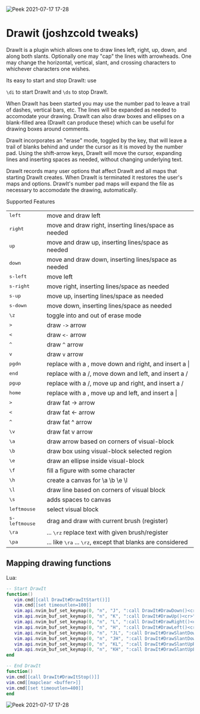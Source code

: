 ![Peek 2021-07-17 17-28](https://user-images.githubusercontent.com/36175703/126051497-648f0752-adf1-4f0d-a849-8c546783d102.gif)
# Drawit (joshzcold tweaks)

DrawIt is a plugin which allows one to draw lines left, right, up, down, and along both slants. Optionally one may "cap" the lines with arrowheads. One may change the horizontal, vertical, slant, and crossing characters to whichever characters one wishes.

Its easy to start and stop DrawIt: use

`\di` to start DrawIt and
`\ds` to stop DrawIt.

When DrawIt has been started you may use the number pad to leave a trail of dashes, vertical bars, etc. The lines will be expanded as needed to accomodate your drawing. DrawIt can also draw boxes and ellipses on a blank-filled area (DrawIt can produce these) which can be useful for drawing boxes around comments.

DrawIt incorporates an "erase" mode, toggled by the <space> key, that will leave a trail of blanks behind and under the cursor as it is moved by the number pad. Using the shift-arrow keys, DrawIt will move the cursor, expanding lines and inserting spaces as needed, without changing underlying text.

DrawIt records many user options that affect DrawIt and all maps that starting DrawIt creates. When DrawIt is terminated it restores the user's maps and options. DrawIt's number pad maps will expand the file as necessary to accomodate the drawing, automatically.

Supported Features

|                        |                                                                               |
| ---------------------- | ----------------------------------------------------------------------------- |
| <kbd>left</kbd>        | move and draw left                                                            |
| <kbd>right</kbd>       | move and draw right, inserting lines/space as needed                          |
| <kbd>up</kbd>          | move and draw up, inserting lines/space as needed                             |
| <kbd>down</kbd>        | move and draw down, inserting lines/space as needed                           |
| <kbd>s-left</kbd>      | move left                                                                     |
| <kbd>s-right</kbd>     | move right, inserting lines/space as needed                                   |
| <kbd>s-up</kbd>        | move up, inserting lines/space as needed                                      |
| <kbd>s-down</kbd>      | move down, inserting lines/space as needed                                    |
| <kbd>\z</kbd>          | toggle into and out of erase mode                                             |
| <kbd>></kbd>           | draw `->` arrow                                                               |
| <kbd><</kbd>           | draw `<-` arrow                                                               |
| <kbd>^</kbd>           | draw `^` arrow                                                                |
| <kbd>v</kbd>           | draw `v` arrow                                                                |
| <kbd>pgdn</kbd>        | replace with a \, move down and right, and insert a \|                        |
| <kbd>end</kbd>         | replace with a /, move down and left, and insert a /                          |
| <kbd>pgup</kbd>        | replace with a /, move up and right, and insert a /                           |
| <kbd>home</kbd>        | replace with a \, move up and left, and insert a \|                           |
| <kbd>\></kbd>          | draw fat -> arrow                                                             |
| <kbd>\<</kbd>          | draw fat <- arrow                                                             |
| <kbd>\^</kbd>          | draw fat ^ arrow                                                              |
| <kbd>\v</kbd>          | draw fat v arrow                                                              |
| <kbd>\a</kbd>          | draw arrow based on corners of visual-block                                   |
| <kbd>\b</kbd>          | draw box using visual-block selected region                                   |
| <kbd>\e</kbd>          | draw an ellipse inside visual-block                                           |
| <kbd>\f</kbd>          | fill a figure with some character                                             |
| <kbd>\h</kbd>          | create a canvas for \a \b \e \l                                               |
| <kbd>\l</kbd>          | draw line based on corners of visual block                                    |
| <kbd>\s</kbd>          | adds spaces to canvas                                                         |
| <kbd>leftmouse</kbd>   | select visual block                                                           |
| <kbd>s-leftmouse</kbd> | drag and draw with current brush (register)                                   |
| <kbd>\ra</kbd>         | ... <kbd>\rz</kbd> replace text with given brush/register                     |
| <kbd>\pa</kbd>         | ... like <kbd>\ra</kbd> ... <kbd>\rz</kbd>, except that blanks are considered |

## Mapping drawing functions

Lua:

```lua
-- Start DrawIt
function()
   vim.cmd[[call DrawIt#DrawItStart()]]
   vim.cmd[[set timeoutlen=100]]
   vim.api.nvim_buf_set_keymap(0, "n", "J", ":call DrawIt#DrawDown()<cr>", {noremap = true})
   vim.api.nvim_buf_set_keymap(0, "n", "K", ":call DrawIt#DrawUp()<cr>", {noremap = true})
   vim.api.nvim_buf_set_keymap(0, "n", "L", ":call DrawIt#DrawRight()<cr>", {noremap = true})
   vim.api.nvim_buf_set_keymap(0, "n", "H", ":call DrawIt#DrawLeft()<cr>", {noremap = true})
   vim.api.nvim_buf_set_keymap(0, "n", "JL", ":call DrawIt#DrawSlantDownRight()<cr>", {noremap = true})
   vim.api.nvim_buf_set_keymap(0, "n", "JH", ":call DrawIt#DrawSlantDownLeft()<cr>", {noremap = true})
   vim.api.nvim_buf_set_keymap(0, "n", "KL", ":call DrawIt#DrawSlantUpRight()<cr>", {noremap = true})
   vim.api.nvim_buf_set_keymap(0, "n", "KH", ":call DrawIt#DrawSlantUpLeft()<cr>", {noremap = true})
end

-- End DrawIt
function()
vim.cmd[[call DrawIt#DrawItStop()]]
vim.cmd[[mapclear <buffer>]]
vim.cmd[[set timeoutlen=400]]
end

```
![Peek 2021-07-17 17-28](https://user-images.githubusercontent.com/36175703/126051503-0509308a-c8c7-4c59-b62c-199e5dadc11b.gif)
